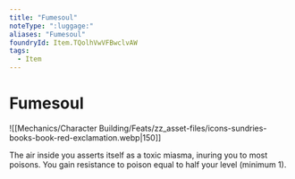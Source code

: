 ```yaml
---
title: "Fumesoul"
noteType: ":luggage:"
aliases: "Fumesoul"
foundryId: Item.TQolhVwVFBwclvAW
tags:
  - Item
---
```


# Fumesoul
![[Mechanics/Character Building/Feats/zz_asset-files/icons-sundries-books-book-red-exclamation.webp|150]]

The air inside you asserts itself as a toxic miasma, inuring you to most poisons. You gain resistance to poison equal to half your level (minimum 1).

